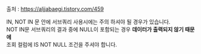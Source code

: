 출처 : https://aljjabaegi.tistory.com/459


IN, NOT IN 문 안에 서브쿼리 사용시에는 주의 하셔야 될 경우가 있습니다. <br>
NOT IN문 서브쿼리의 결과 중에 NULL이 포함되는 경우 <B>데이터가 출력되지 않기 때문에</B><br>
조회 컬럼에 IS NOT NULL 조건을 주셔야 합니다. <br>



